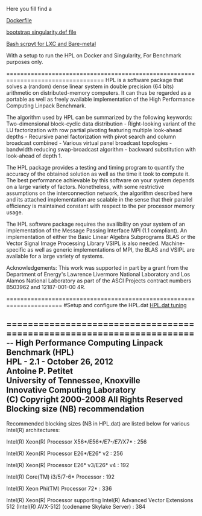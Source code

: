 Here you fill find a

[Dockerfile](https://github.com/remyd1/containers-benchs/tree/master/linpack/HPL/defs_dockerfiles/dockerfile)

[bootstrap singularity.def file](https://github.com/remyd1/containers-benchs/tree/master/linpack/HPL/defs_dockerfiles/singularity)

[Bash scrpyt for LXC and Bare-metal](https://github.com/ArangoGutierrez/containers-benchs/tree/master/linpack/HPL/defs_dockerfiles/LXC)

With a setup to run the HPL on Docker and Singularity, For Benchmark purposes only.

==================================================================================
HPL is a software package that solves a (random) dense linear system in double precision (64 bits) arithmetic on distributed-memory computers. It can thus be regarded as a portable as well as freely available implementation of the High Performance Computing Linpack Benchmark.

The algorithm used by HPL can be summarized by the following keywords: Two-dimensional block-cyclic data distribution - Right-looking variant of the LU factorization with row partial pivoting featuring multiple look-ahead depths - Recursive panel factorization with pivot search and column broadcast combined - Various virtual panel broadcast topologies - bandwidth reducing swap-broadcast algorithm - backward substitution with look-ahead of depth 1.

The HPL package provides a testing and timing program to quantify the accuracy of the obtained solution as well as the time it took to compute it. The best performance achievable by this software on your system depends on a large variety of factors. Nonetheless, with some restrictive assumptions on the interconnection network, the algorithm described here and its attached implementation are scalable in the sense that their parallel efficiency is maintained constant with respect to the per processor memory usage.

The HPL software package requires the availibility on your system of an implementation of the Message Passing Interface MPI (1.1 compliant). An implementation of either the Basic Linear Algebra Subprograms BLAS or the Vector Signal Image Processing Library VSIPL is also needed. Machine-specific as well as generic implementations of MPI, the BLAS and VSIPL are available for a large variety of systems.

Acknowledgements: This work was supported in part by a grant from the Department of Energy's Lawrence Livermore National Laboratory and Los Alamos National Laboratory as part of the ASCI Projects contract numbers B503962 and 12187-001-00 4R.

======================================================================
#Setup and configure the HPL.dat
[HPL.dat tuning](http://www.netlib.org/benchmark/hpl/tuning.html)

======================================================================
 -- High Performance Computing Linpack Benchmark (HPL)                
    HPL - 2.1 - October 26, 2012                        
    Antoine P. Petitet                                                
    University of Tennessee, Knoxville                                
    Innovative Computing Laboratory                                 
    (C) Copyright 2000-2008 All Rights Reserved      
Blocking size (NB) recommendation
---------------------------------

Recommended blocking sizes (NB in HPL.dat) are listed below for various Intel(R) 
architectures:

Intel(R) Xeon(R) Processor X56*/E56*/E7-*/E7*/X7*                             : 256

Intel(R) Xeon(R) Processor E26*/E26* v2                                       : 256

Intel(R) Xeon(R) Processor E26* v3/E26* v4                                    : 192

Intel(R) Core(TM) i3/5/7-6* Processor                                         : 192

Intel(R) Xeon Phi(TM) Processor 72*                                           : 336

Intel(R) Xeon(R) Processor supporting Intel(R) Advanced Vector Extensions 512
         (Intel(R) AVX-512) (codename Skylake Server)                         : 384

